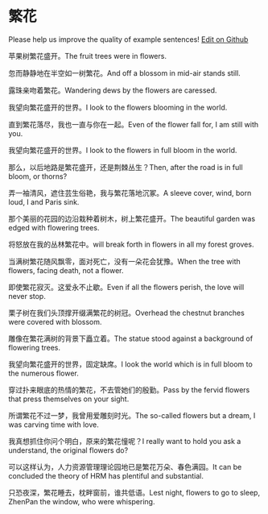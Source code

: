 # 繁花

Please help us improve the quality of example sentences! [Edit on Github](https://github.com/jiyushe/jiyu-example-sentence-source/blob/main/chinese/fanhua_1.md)

<p><span class="chinese">苹果树繁花盛开。</span><span class="english">The fruit trees were in flowers.</span></p>

<p><span class="chinese">忽而静静地在半空如一树繁花。</span><span class="english">And off a blossom in mid-air stands still.</span></p>

<p><span class="chinese">露珠亲吻着繁花。</span><span class="english">Wandering dews by the flowers are caressed.</span></p>

<p><span class="chinese">我望向繁花盛开的世界。</span><span class="english">I look to the flowers blooming in the world.</span></p>

<p><span class="chinese">直到繁花落尽，我也一直与你在一起。</span><span class="english">Even of the flower fall for, I am still with you.</span></p>

<p><span class="chinese">我望向繁花盛开的世界。</span><span class="english">I look to the flowers in full bloom in the world.</span></p>

<p><span class="chinese">那么，以后地路是繁花盛开，还是荆棘丛生？</span><span class="english">Then, after the road is in full bloom, or thorns?</span></p>

<p><span class="chinese">弄一袖清风，遮住芸生俗艳，我与繁花落地沉冢。</span><span class="english">A sleeve cover, wind, born loud, I and Paris sink.</span></p>

<p><span class="chinese">那个美丽的花园的边沿栽种着树木，树上繁花盛开。</span><span class="english">The beautiful garden was edged with flowering trees.</span></p>

<p><span class="chinese">将怒放在我的丛林繁花中。</span><span class="english">will break forth in flowers in all my forest groves.</span></p>

<p><span class="chinese">当满树繁花随风飘零，面对死亡，没有一朵花会犹豫。</span><span class="english">When the tree with flowers, facing death, not a flower.</span></p>

<p><span class="chinese">即使繁花寂灭。这爱永不止歇。</span><span class="english">Even if all the flowers perish, the love will never stop.</span></p>

<p><span class="chinese">栗子树在我们头顶撑开缀满繁花的树冠。</span><span class="english">Overhead the chestnut branches were covered with blossom.</span></p>

<p><span class="chinese">雕像在繁花满树的背景下矗立着。</span><span class="english">The statue stood against a background of flowering trees.</span></p>

<p><span class="chinese">我望向繁花盛开的世界，固定缺席。</span><span class="english">I look the world which is in full bloom to the numerous flower.</span></p>

<p><span class="chinese">穿过扑来眼底的热情的繁花，不去管她们的殷勤。</span><span class="english">Pass by the fervid flowers that press themselves on your sight.</span></p>

<p><span class="chinese">所谓繁花不过一梦，我曾用爱雕刻时光。</span><span class="english">The so-called flowers but a dream, I was carving time with love.</span></p>

<p><span class="chinese">我真想抓住你问个明白，原来的繁花憧呢？</span><span class="english">I really want to hold you ask a understand, the original flowers do?</span></p>

<p><span class="chinese">可以这样认为，人力资源管理理论园地已是繁花万朵、春色满园。</span><span class="english">It can be concluded the theory of HRM has plentiful and substantial.</span></p>

<p><span class="chinese">只恐夜深，繁花睡去，枕畔窗前，谁共低语。</span><span class="english">Lest night, flowers to go to sleep, ZhenPan the window, who were whispering.</span></p>

